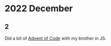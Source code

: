 # 2022 December

## 2

Did a bit of [Advent of Code](https://adventofcode.com/) with my brother in JS.
